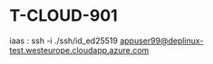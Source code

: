# T-CLOUD-901

iaas :
ssh -i ./ssh/id_ed25519 appuser99@deplinux-test.westeurope.cloudapp.azure.com

